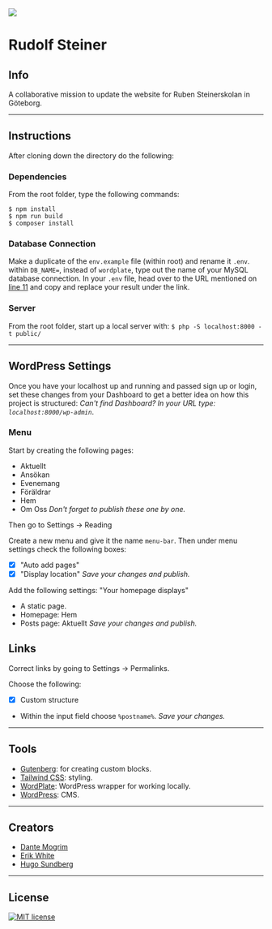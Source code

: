 <img src="https://media.giphy.com/media/26UtCvTRqLIDdeWih1/giphy.gif?cid=ecf05e47vub0lpvoshlwle81hswnrcucrfxc6dwctdpfqmnq&rid=giphy.gif&ct=g">

# Rudolf Steiner

## Info

A collaborative mission to update the website for Ruben Steinerskolan in Göteborg.

---

## Instructions

After cloning down the directory do the following:

### Dependencies

From the root folder, type the following commands:

```
$ npm install
$ npm run build
$ composer install
```

### Database Connection

Make a duplicate of the `env.example` file (within root) and rename it `.env`.
within `DB_NAME=`, instead of `wordplate`, type out the name of your MySQL database connection.
In your `.env` file, head over to the URL mentioned on [line 11](https://wordplate.github.io/salt/) and copy and replace your result under the link.

### Server

From the root folder, start up a local server with:
`$ php -S localhost:8000 -t public/`

---

## WordPress Settings

Once you have your localhost up and running and passed sign up or login, set these changes from your Dashboard to get a better idea on how this project is structured:
_Can't find Dashboard? In your URL type: `localhost:8000/wp-admin`_.

### Menu

Start by creating the following pages:

- Aktuellt
- Ansökan
- Evenemang
- Föräldrar
- Hem
- Om Oss
  _Don't forget to publish these one by one._

Then go to Settings -> Reading

Create a new menu and give it the name `menu-bar`.
Then under menu settings check the following boxes:

- [x] "Auto add pages"
- [x] "Display location"
      _Save your changes and publish._

Add the following settings:
"Your homepage displays"

- A static page.
- Homepage: Hem
- Posts page: Aktuellt
  _Save your changes and publish._

## Links

Correct links by going to Settings -> Permalinks.

Choose the following:

- [x] Custom structure
- Within the input field choose `%postname%`.
  _Save your changes._

---

## Tools

- [Gutenberg](https://github.com/WordPress/gutenberg): for creating custom blocks.
- [Tailwind CSS](https://tailwindcss.com/): styling.
- [WordPlate](https://github.com/wordplate/wordplate#readme): WordPress wrapper for working locally.
- [WordPress](https://wordpress.org/): CMS.

---

## Creators

- [Dante Mogrim](https://github.com/dantemogrim)
- [Erik White](https://github.com/nausea87)
- [Hugo Sundberg](https://github.com/Hugocsundberg)

---

## License

[![MIT license](https://img.shields.io/badge/License-MIT-blue.svg)](https://lbesson.mit-license.org/)
